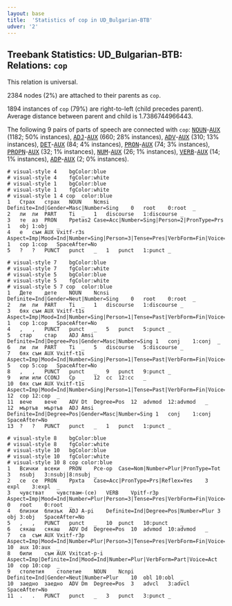 ```yaml
---
layout: base
title:  'Statistics of cop in UD_Bulgarian-BTB'
udver: '2'
---
```


## Treebank Statistics: UD_Bulgarian-BTB: Relations: `cop`

This relation is universal.

2384 nodes (2%) are attached to their parents as `cop`.

1894 instances of `cop` (79%) are right-to-left (child precedes parent).
Average distance between parent and child is 1.7386744966443.

The following 9 pairs of parts of speech are connected with `cop`: <tt><a href="bg_btb-pos-NOUN.html">NOUN</a></tt>-<tt><a href="bg_btb-pos-AUX.html">AUX</a></tt> (1182; 50% instances), <tt><a href="bg_btb-pos-ADJ.html">ADJ</a></tt>-<tt><a href="bg_btb-pos-AUX.html">AUX</a></tt> (660; 28% instances), <tt><a href="bg_btb-pos-ADV.html">ADV</a></tt>-<tt><a href="bg_btb-pos-AUX.html">AUX</a></tt> (310; 13% instances), <tt><a href="bg_btb-pos-DET.html">DET</a></tt>-<tt><a href="bg_btb-pos-AUX.html">AUX</a></tt> (84; 4% instances), <tt><a href="bg_btb-pos-PRON.html">PRON</a></tt>-<tt><a href="bg_btb-pos-AUX.html">AUX</a></tt> (74; 3% instances), <tt><a href="bg_btb-pos-PROPN.html">PROPN</a></tt>-<tt><a href="bg_btb-pos-AUX.html">AUX</a></tt> (32; 1% instances), <tt><a href="bg_btb-pos-NUM.html">NUM</a></tt>-<tt><a href="bg_btb-pos-AUX.html">AUX</a></tt> (26; 1% instances), <tt><a href="bg_btb-pos-VERB.html">VERB</a></tt>-<tt><a href="bg_btb-pos-AUX.html">AUX</a></tt> (14; 1% instances), <tt><a href="bg_btb-pos-ADP.html">ADP</a></tt>-<tt><a href="bg_btb-pos-AUX.html">AUX</a></tt> (2; 0% instances).


~~~ conllu
# visual-style 4	bgColor:blue
# visual-style 4	fgColor:white
# visual-style 1	bgColor:blue
# visual-style 1	fgColor:white
# visual-style 1 4 cop	color:blue
1	Страх	страх	NOUN	Ncmsi	Definite=Ind|Gender=Masc|Number=Sing	0	root	0:root	_
2	ли	ли	PART	Ti	_	1	discourse	1:discourse	_
3	те	аз	PRON	Ppetas2	Case=Acc|Number=Sing|Person=2|PronType=Prs	1	obj	1:obj	_
4	е	съм	AUX	Vxitf-r3s	Aspect=Imp|Mood=Ind|Number=Sing|Person=3|Tense=Pres|VerbForm=Fin|Voice=Act	1	cop	1:cop	SpaceAfter=No
5	?	?	PUNCT	punct	_	1	punct	1:punct	_

~~~


~~~ conllu
# visual-style 7	bgColor:blue
# visual-style 7	fgColor:white
# visual-style 5	bgColor:blue
# visual-style 5	fgColor:white
# visual-style 5 7 cop	color:blue
1	Дете	дете	NOUN	Ncnsi	Definite=Ind|Gender=Neut|Number=Sing	0	root	0:root	_
2	ли	ли	PART	Ti	_	1	discourse	1:discourse	_
3	бях	съм	AUX	Vxitf-t1s	Aspect=Imp|Mood=Ind|Number=Sing|Person=1|Tense=Past|VerbForm=Fin|Voice=Act	1	cop	1:cop	SpaceAfter=No
4	,	,	PUNCT	punct	_	5	punct	5:punct	_
5	стар	стар	ADJ	Amsi	Definite=Ind|Degree=Pos|Gender=Masc|Number=Sing	1	conj	1:conj	_
6	ли	ли	PART	Ti	_	5	discourse	5:discourse	_
7	бях	съм	AUX	Vxitf-t1s	Aspect=Imp|Mood=Ind|Number=Sing|Person=1|Tense=Past|VerbForm=Fin|Voice=Act	5	cop	5:cop	SpaceAfter=No
8	,	,	PUNCT	punct	_	9	punct	9:punct	_
9	или	или	CCONJ	Cp	_	12	cc	12:cc	_
10	бях	съм	AUX	Vxitf-t1s	Aspect=Imp|Mood=Ind|Number=Sing|Person=1|Tense=Past|VerbForm=Fin|Voice=Act	12	cop	12:cop	_
11	вече	вече	ADV	Dt	Degree=Pos	12	advmod	12:advmod	_
12	мъртъв	мъртъв	ADJ	Amsi	Definite=Ind|Degree=Pos|Gender=Masc|Number=Sing	1	conj	1:conj	SpaceAfter=No
13	?	?	PUNCT	punct	_	1	punct	1:punct	_

~~~


~~~ conllu
# visual-style 8	bgColor:blue
# visual-style 8	fgColor:white
# visual-style 10	bgColor:blue
# visual-style 10	fgColor:white
# visual-style 10 8 cop	color:blue
1	Всички	всеки	PRON	Pce-op	Case=Nom|Number=Plur|PronType=Tot	3	nsubj	3:nsubj|8:nsubj	_
2	се	се	PRON	Ppxta	Case=Acc|PronType=Prs|Reflex=Yes	3	expl	3:expl	_
3	чувстват	чувствам-(се)	VERB	Vpitf-r3p	Aspect=Imp|Mood=Ind|Number=Plur|Person=3|Tense=Pres|VerbForm=Fin|Voice=Act	0	root	0:root	_
4	близки	близък	ADJ	A-pi	Definite=Ind|Degree=Pos|Number=Plur	3	obj	3:obj	SpaceAfter=No
5	,	,	PUNCT	punct	_	10	punct	10:punct	_
6	сякаш	сякаш	ADV	Dd	Degree=Pos	10	advmod	10:advmod	_
7	са	съм	AUX	Vxitf-r3p	Aspect=Imp|Mood=Ind|Number=Plur|Person=3|Tense=Pres|VerbForm=Fin|Voice=Act	10	aux	10:aux	_
8	били	съм	AUX	Vxitcat-p-i	Aspect=Imp|Definite=Ind|Mood=Ind|Number=Plur|VerbForm=Part|Voice=Act	10	cop	10:cop	_
9	столетия	столетие	NOUN	Ncnpi	Definite=Ind|Gender=Neut|Number=Plur	10	obl	10:obl	_
10	заедно	заедно	ADV	Dm	Degree=Pos	3	advcl	3:advcl	SpaceAfter=No
11	.	.	PUNCT	punct	_	3	punct	3:punct	_

~~~


